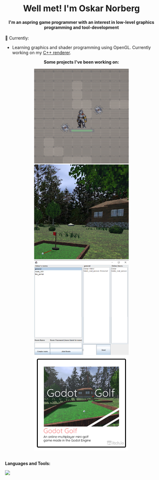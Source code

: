 <div align="center">
  <h1>Well met! I'm Oskar Norberg</h1>
  <h4>I'm an aspring game programmer with an interest in low-level graphics programming and tool-development</h3>
</div>

💬 Currently:
<ul>
  <li>Learning graphics and shader programming using OpenGL. Currently working on my <a href="https://github.com/Oskar-Norberg/OpenGL-Renderer">C++ renderer</a>.</li>
</ul>

<div align="center">
  <p><b>Some projects I've been working on:</b></p>
  <a href="https://oskar-norberg.itch.io/vampire-survivors-clone"><img src="img/paused.gif" width="312px"></a>
  <a href="https://github.com/Oskar-Norberg/Godot-Golf"><img src="img/godot_golf.png" width="312px"></a>
  <br>
  <a href="https://github.com/Oskar-Norberg/Simple_Java_Messaging"><img src="img/java_messaging.png" width="312px"></a>
  <a href="https://oskar-norberg.itch.io/godot-golf"><img src="img/godot_golf_itch.png" width="312px"></a>
</div>

<br>

<b>Languages and Tools:</b><br>
<div>
  <img src="https://skillicons.dev/icons?i=c,cs,cpp,java,python,godot,unity,git" />
</div>


